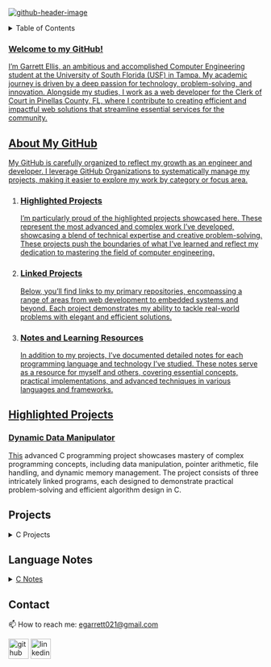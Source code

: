 <a href="https://www.linkedin.com/in/garrett-ellis-740b202a6/" target="_blank">![github-header-image](https://github.com/garrettbovo/garrettbovo/assets/154717520/b7afe3a0-edb2-4cea-8b47-e687daa11c87)</a>

<details>
<summary>Table of Contents</summary>
<ol>
  <li>
    <a href='#introduction'>About my Github</a>
  </li>
  <li>
    <a href='#highlighted-projects'>Highlighted Projects</a>
  </li>
  <li>
    <a href='#projects'>Projects</a>
  </li>
  <li>
    <a href='#language-notes'>Language Notes</a>
  </li>
  <li>
    <a href='#Contact'>Contact</ol>
</details>

<h3>Welcome to my GitHub!</h3>

<p>
  I’m Garrett Ellis, an ambitious and accomplished Computer Engineering student at the University of South Florida (USF) in Tampa. 
  My academic journey is driven by a deep passion for technology, problem-solving, and innovation. Alongside my studies, I work 
  as a web developer for the Clerk of Court in Pinellas County, FL, where I contribute to creating efficient and impactful web solutions 
  that streamline essential services for the community.
</p>

<h2>About My GitHub</h2>

<p>
  My GitHub is carefully organized to reflect my growth as an engineer and developer. I leverage GitHub Organizations to systematically 
  manage my projects, making it easier to explore my work by category or focus area.
</p>

<ol>
        <li>
            <h3>Highlighted Projects</h3>
            <p>
                I’m particularly proud of the highlighted projects showcased here. These represent the most advanced and complex work I’ve developed, 
                showcasing a blend of technical expertise and creative problem-solving. These projects push the boundaries of what I’ve learned and reflect 
                my dedication to mastering the field of computer engineering.
            </p>
        </li>    
        <li>
            <h3>Linked Projects</h3>
            <p>
                Below, you’ll find links to my primary repositories, encompassing a range of areas from web development to embedded systems and beyond. 
                Each project demonstrates my ability to tackle real-world problems with elegant and efficient solutions.
            </p>
        </li>
        <li>
            <h3>Notes and Learning Resources</h3>
            <p>
                In addition to my projects, I’ve documented detailed notes for each programming language and technology I’ve studied. These notes serve as 
                a resource for myself and others, covering essential concepts, practical implementations, and advanced techniques in various languages and 
                frameworks.
            </p>
        </li>
    </ol>
    
## Highlighted Projects
### Dynamic Data Manipulator
<a href="https://github.com/C-Coding-Assignments/Dynamic-Data-Manipulator">This</a> advanced C programming project showcases mastery of complex programming concepts, including data manipulation, pointer arithmetic, file handling, and dynamic memory management. The project consists of three intricately linked programs, each designed to demonstrate practical problem-solving and efficient algorithm design in C.

## Projects
<details>
        <summary>C Projects</summary>
        <ul>     
            <li><a href="https://github.com/C-Coding-Assignments/Student-Registration-Queue-Part-3">Student Registration Queue Part 3</a></li>
            <li><a href="https://github.com/C-Coding-Assignments/Student-Registration-Queue-Part-2">Student Registration Queue Part 2</a></li>
            <li><a href="https://github.com/C-Coding-Assignments/Student-Registration-Queue-Part-1">Student Registration Queue Part 1</a></li>
            <li><a href="https://github.com/C-Coding-Assignments/Yoga-Studio-Search-Part-2">Yoga Studio Search Part 2</a></li>
            <li><a href="https://github.com/C-Coding-Assignments/Yoga-Studio-Search-Part-1">Yoga Studio Search Part 1</a></li>
            <li><a href="https://github.com/C-Coding-Assignments/Tokenizer">Tokenizer</a></li>
            <li><a href="https://github.com/C-Coding-Assignments/Word-Score-Game">Word Score Gsme</a></li>
            <li><a href="https://github.com/C-Coding-Assignments/Split-String">Split String</a></li>
            <li><a href="https://github.com/C-Coding-Assignments/Before-and-After-Array">Before and After Array</a></li>
            <li><a href="https://github.com/C-Coding-Assignments/Board-Game">Board Game</a></li>
            <li><a href="https://github.com/C-Coding-Assignments/Distinct-Numbers">Distinct Numbers</a></li>
            <li><a href="https://github.com/C-Coding-Assignments/Good-Sequence-Checker">Good Sequence Checker</a></li>
            <li><a href="https://github.com/C-Coding-Assignments/Scrabble">Scrabble</a></li>
            <li><a href="https://github.com/C-Coding-Assignments/Oscillating-Performances">Oscillating Performances</a></li>
            <li><a href="https://github.com/C-Coding-Assignments/Bounce-House-Rental-Cost-Calculator">Bounce House Rental Cost Calculator</a></li>
        </ul>
    </details>  

## Language Notes
<details>
        <summary><a href='https://github.com/Programming-Notes-all-languages/C-Notes'>C Notes</a></summary>
        <ul>
            <li><a href="https://github.com/Programming-Notes-all-languages/C-Notes/tree/main/C%20Basics">C Basics</a></li>
            <li><a href="https://github.com/Programming-Notes-all-languages/C-Notes/tree/main/Expressions">Expressions</a></li>
            <li><a href="https://github.com/Programming-Notes-all-languages/C-Notes/tree/main/Formatted%20Input%20and%20Output">Formatted Input and Output</a></li>
            <li><a href="https://github.com/Programming-Notes-all-languages/C-Notes/tree/main/Selection%20Statements">Selection Statements</a></li>
            <li><a href="https://github.com/Programming-Notes-all-languages/C-Notes/tree/main/Loops">Loops</a></li>
            <li><a href="https://github.com/Programming-Notes-all-languages/C-Notes/tree/main/Arrays">Arrays</a></li>
            <li><a href="https://github.com/Programming-Notes-all-languages/C-Notes/tree/main/Functions">Functions</a></li>
            <li><a href="https://github.com/Programming-Notes-all-languages/C-Notes/tree/main/Basic%20Type(s)">Basic Types</a></li>
            <li><a href="https://github.com/Programming-Notes-all-languages/C-Notes/tree/main/Program%20Organization">Program Organization</a></li>
            <li><a href="https://github.com/Programming-Notes-all-languages/C-Notes/tree/main/Pointers">Pointers</a></li>
            <li><a href="https://github.com/Programming-Notes-all-languages/C-Notes/tree/main/Pointers%20and%20Arrays">Pointers and Arrays</a></li>
            <li><a href="https://github.com/Programming-Notes-all-languages/C-Notes/tree/main/Strings">Strings</a></li>
            <li><a href="https://github.com/Programming-Notes-all-languages/C-Notes/tree/main/Structures">Structures</a></li>
            <li><a href="https://github.com/Programming-Notes-all-languages/C-Notes/tree/main/Files">Files</a></li>
            <li><a href="https://github.com/Programming-Notes-all-languages/C-Notes/tree/main/Advanced%20Uses%20of%20Pointers">Advanced Uses of Pointers</a></li>
            <li><a href="https://github.com/Programming-Notes-all-languages/C-Notes/tree/main/Writing%20Large%20Programs">Writing Large Programs</a></li>
        </ul>
    </details>   

## Contact
📫 How to reach me: egarrett021@gmail.com 

[<img src='https://cdn.jsdelivr.net/npm/simple-icons@3.0.1/icons/github.svg' alt='github' height='40'>](https://github.com/garrettbovo)  [<img src='https://cdn.jsdelivr.net/npm/simple-icons@3.0.1/icons/linkedin.svg' alt='linkedin' height='40'>](https://www.linkedin.com/in/garrett-ellis-740b202a6/)  
